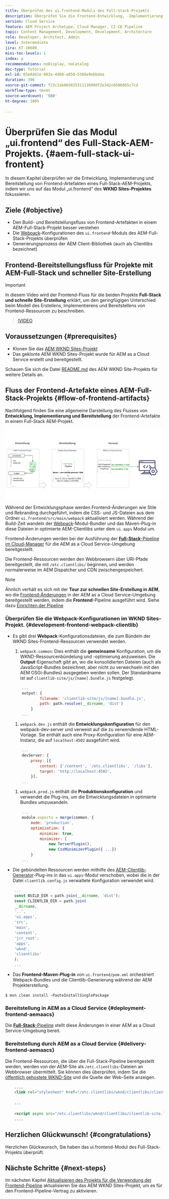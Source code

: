 ```yaml
---
title: Überprüfen des ui.frontend-Moduls des Full-Stack-Projekts
description: Überprüfen Sie die Frontend-Entwicklung, -Implementierung und -Bereitstellung eines maven-basierten AEM Sites-Full-Stack-Projekts.
version: Cloud Service
feature: AEM Project Archetype, Cloud Manager, CI-CD Pipeline
topic: Content Management, Development, Development, Architecture
role: Developer, Architect, Admin
level: Intermediate
jira: KT-10689
mini-toc-levels: 1
index: y
recommendations: noDisplay, noCatalog
doc-type: Tutorial
exl-id: 65e8d41e-002a-4d80-a050-5366e9ebbdea
duration: 396
source-git-commit: f23c2ab86d42531113690df2e342c65060b5c7cd
workflow-type: tm+mt
source-wordcount: '560'
ht-degree: 100%

---
```


# Überprüfen Sie das Modul „ui.frontend“ des Full-Stack-AEM-Projekts. {#aem-full-stack-ui-frontent}

In diesem Kapitel überprüfen wir die Entwicklung, Implementierung und Bereitstellung von Frontend-Artefakten eines Full-Stack-AEM-Projekts, indem wir uns auf das Modul „ui.frontend“ des __WKND Sites-Projektes__ fokussieren.


## Ziele {#objective}

* Den Build- und Bereitstellungsfluss von Frontend-Artefakten in einem AEM-Full-Stack-Projekt besser verstehen
* Die [Webpack](https://webpack.js.org/)-Konfigurationen des `ui.frontend`-Moduls des AEM-Full-Stack-Projekts überprüfen
* Generierungsprozess der AEM Client-Bibliothek (auch als Clientlibs bezeichnet)

## Frontend-Bereitstellungsfluss für Projekte mit AEM-Full-Stack und schneller Site-Erstellung

>[!IMPORTANT]
>
>In diesem Video wird der Frontend-Fluss für die beiden Projekte **Full-Stack und schnelle Site-Erstellung** erklärt, um den geringfügigen Unterschied beim Modell des Erstellens, Implementierens und Bereitstellens von Frontend-Ressourcen zu beschreiben.

>[!VIDEO](https://video.tv.adobe.com/v/3409344?quality=12&learn=on)

## Voraussetzungen {#prerequisites}


* Klonen Sie das [AEM WKND Sites-Projekt](https://github.com/adobe/aem-guides-wknd)
* Das geklonte AEM WKND Sites-Projekt wurde für AEM as a Cloud Service erstellt und bereitgestellt.

Schauen Sie sich die Datei [README.md](https://github.com/adobe/aem-guides-wknd/blob/main/README.md) des AEM WKND Site-Projekts für weitere Details an.

## Fluss der Frontend-Artefakte eines AEM-Full-Stack-Projekts {#flow-of-frontend-artifacts}

Nachfolgend finden Sie eine allgemeine Darstellung des Flusses von __Entwicklung, Implementierung und Bereitstellung__ der Frontend-Artefakte in einem Full-Stack AEM-Projekt.

![Entwicklung, Implementierung und Bereitstellung von Frontend-Artefakten](assets/Dev-Deploy-Delivery-AEM-Project.png)


Während der Entwicklungsphase werden Frontend-Änderungen wie Stile und Rebranding durchgeführt, indem die CSS- und JS-Dateien aus dem Ordner `ui.frontend/src/main/webpack` aktualisiert werden. Während der Build-Zeit wandeln der [Webpack](https://webpack.js.org/)-Modul-Bundler und das Maven-Plug-in diese Dateien in optimierte AEM-Clientlibs unter dem `ui.apps` Modul um.

Frontend-Änderungen werden bei der Ausführung der [__Full-Stack__-Pipeline im Cloud-Manager](https://experienceleague.adobe.com/docs/experience-manager-cloud-service/content/implementing/using-cloud-manager/cicd-pipelines/introduction-ci-cd-pipelines.html?lang=de) für die AEM as a Cloud Service-Umgebung bereitgestellt.

Die Frontend-Ressourcen werden den Webbrowsern über URI-Pfade bereitgestellt, die mit `/etc.clientlibs/` beginnen, und werden normalerweise im AEM Dispatcher und CDN zwischengespeichert.


>[!NOTE]
>
> Ähnlich verhält es sich mit der __Tour zur schnellen Site-Erstellung in AEM__, wo die [Frontend-Änderungen](https://experienceleague.adobe.com/docs/experience-manager-cloud-service/content/sites/administering/site-creation/quick-site/customize-theme.html?lang=de) in der AEM as a Cloud Service-Umgebung bereitgestellt werden, indem die __Frontend__-Pipeline ausgeführt wird. Siehe dazu [Einrichten der Pipeline](https://experienceleague.adobe.com/docs/experience-manager-cloud-service/content/sites/administering/site-creation/quick-site/pipeline-setup.html?lang=de)

### Überprüfen Sie die Webpack-Konfigurationen im WKND Sites-Projekt. {#development-frontend-webpack-clientlib}

* Es gibt drei __Webpack__-Konfigurationsdateien, die zum Bündeln der WKND Sites-Frontend-Ressourcen verwendet werden.

   1. `webpack.common`: Dies enthält die __gemeinsame__ Konfiguration, um die WKND-Ressourcenbündelung und -optimierung anzuweisen. Die __Output__-Eigenschaft gibt an, wo die konsolidierten Dateien (auch als JavaScript-Bundles bezeichnet, aber nicht zu verwechseln mit den AEM OSGi-Bundles) ausgegeben werden sollen. Der Standardname ist auf `clientlib-site/js/[name].bundle.js` festgelegt.

  ```javascript
      ...
      output: {
              filename: 'clientlib-site/js/[name].bundle.js',
              path: path.resolve(__dirname, 'dist')
          }
      ...    
  ```

   1. `webpack.dev.js` enthält die __Entwicklungskonfiguration__ für den webpack-dev-server und verweist auf die zu verwendende HTML-Vorlage. Sie enthält auch eine Proxy-Konfiguration für eine AEM-Instanz, die auf `localhost:4502` ausgeführt wird.

  ```javascript
      ...
      devServer: {
          proxy: [{
              context: ['/content', '/etc.clientlibs', '/libs'],
              target: 'http://localhost:4502',
          }],
      ...    
  ```

   1. `webpack.prod.js` enthält die __Produktionskonfiguration__ und verwendet die Plug-ins, um die Entwicklungsdateien in optimierte Bundles umzuwandeln.

  ```javascript
      ...
      module.exports = merge(common, {
          mode: 'production',
          optimization: {
              minimize: true,
              minimizer: [
                  new TerserPlugin(),
                  new CssMinimizerPlugin({ ...})
          }
      ...    
  ```


* Die gebündelten Ressourcen werden mithilfe des [AEM-Clientlib-Generator](https://www.npmjs.com/package/aem-clientlib-generator)-Plug-ins in das `ui.apps`-Modul verschoben, wobei die in der Datei `clientlib.config.js` verwaltete Konfiguration verwendet wird.

```javascript
    ...
    const BUILD_DIR = path.join(__dirname, 'dist');
    const CLIENTLIB_DIR = path.join(
    __dirname,
    '..',
    'ui.apps',
    'src',
    'main',
    'content',
    'jcr_root',
    'apps',
    'wknd',
    'clientlibs'
    );
    ...
```

* Das __Frontend-Maven-Plug-in__ von `ui.frontend/pom.xml` orchestriert Webpack-Bundles und die Clientlib-Generierung während der AEM Projekterstellung.

`$ mvn clean install -PautoInstallSinglePackage`

### Bereitstellung in AEM as a Cloud Service {#deployment-frontend-aemaacs}

Die [__Full-Stack__-Pipeline](https://experienceleague.adobe.com/docs/experience-manager-cloud-service/content/implementing/using-cloud-manager/cicd-pipelines/introduction-ci-cd-pipelines.html?lang=de#full-stack-pipeline) stellt diese Änderungen in einer AEM as a Cloud Service-Umgebung bereit.


### Bereitstellung durch AEM as a Cloud Service {#delivery-frontend-aemaacs}

Die Frontend-Ressourcen, die über die Full-Stack-Pipeline bereitgestellt werden, werden von der AEM-Site als `/etc.clientlibs`-Dateien an Webbrowser übermittelt. Sie können dies überprüfen, indem Sie die [öffentlich gehostete WKND-Site](https://wknd.site/content/wknd/us/en.html) und die Quelle der Web-Seite anzeigen.

```html
    ....
    <link rel="stylesheet" href="/etc.clientlibs/wknd/clientlibs/clientlib-site.lc-181cd4102f7f49aa30eea548a7715c31-lc.min.css" type="text/css">

    ...

    <script async src="/etc.clientlibs/wknd/clientlibs/clientlib-site.lc-d4e7c03fe5c6a405a23b3ca1cc3dcd3d-lc.min.js"></script>
    ....
```

## Herzlichen Glückwunsch! {#congratulations}

Herzlichen Glückwunsch, Sie haben das ui.frontend-Modul des Full-Stack-Projekts überprüft.

## Nächste Schritte {#next-steps}

Im nächsten Kapitel [Aktualisieren des Projekts für die Verwendung der Frontend-Pipeline](update-project.md) aktualisieren Sie das AEM WKND Sites-Projekt, um es für den Frontend-Pipeline-Vertrag zu aktivieren.
